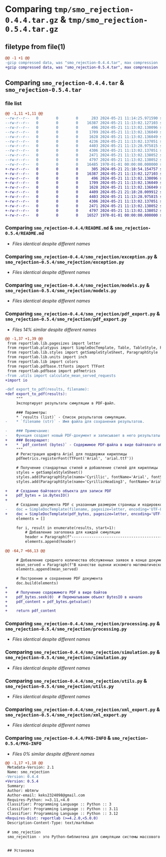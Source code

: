 # Comparing `tmp/smo_rejection-0.4.4.tar.gz` & `tmp/smo_rejection-0.5.4.tar.gz`

## filetype from file(1)

```diff
@@ -1 +1 @@
-gzip compressed data, was "smo_rejection-0.4.4.tar", max compression
+gzip compressed data, was "smo_rejection-0.5.4.tar", max compression
```

## Comparing `smo_rejection-0.4.4.tar` & `smo_rejection-0.5.4.tar`

### file list

```diff
@@ -1,11 +1,11 @@
--rw-r--r--   0        0        0      283 2024-05-21 11:14:25.971590 smo_rejection-0.4.4/pyproject.toml
--rw-r--r--   0        0        0    16387 2024-05-21 11:13:02.127103 smo_rejection-0.4.4/README.md
--rw-r--r--   0        0        0      496 2024-05-21 11:13:02.130096 smo_rejection-0.4.4/smo_rejection/__init__.py
--rw-r--r--   0        0        0     1709 2024-05-21 11:13:02.136049 smo_rejection-0.4.4/smo_rejection/exception.py
--rw-r--r--   0        0        0     1628 2024-05-21 11:13:02.136049 smo_rejection-0.4.4/smo_rejection/models.py
--rw-r--r--   0        0        0     4236 2024-05-21 11:13:02.137051 smo_rejection-0.4.4/smo_rejection/pdf_export.py
--rw-r--r--   0        0        0     4403 2024-05-21 11:13:28.975815 smo_rejection-0.4.4/smo_rejection/processing.py
--rw-r--r--   0        0        0     4306 2024-05-21 11:13:02.137051 smo_rejection-0.4.4/smo_rejection/simulation.py
--rw-r--r--   0        0        0     2471 2024-05-21 11:13:02.138052 smo_rejection-0.4.4/smo_rejection/utils.py
--rw-r--r--   0        0        0     4797 2024-05-21 11:13:02.138052 smo_rejection-0.4.4/smo_rejection/xml_export.py
--rw-r--r--   0        0        0    16485 1970-01-01 00:00:00.000000 smo_rejection-0.4.4/PKG-INFO
+-rw-r--r--   0        0        0      305 2024-05-21 21:18:54.154757 smo_rejection-0.5.4/pyproject.toml
+-rw-r--r--   0        0        0    16387 2024-05-21 11:13:02.127103 smo_rejection-0.5.4/README.md
+-rw-r--r--   0        0        0      496 2024-05-21 11:13:02.130096 smo_rejection-0.5.4/smo_rejection/__init__.py
+-rw-r--r--   0        0        0     1709 2024-05-21 11:13:02.136049 smo_rejection-0.5.4/smo_rejection/exception.py
+-rw-r--r--   0        0        0     1628 2024-05-21 11:13:02.136049 smo_rejection-0.5.4/smo_rejection/models.py
+-rw-r--r--   0        0        0     4409 2024-05-21 21:18:28.009912 smo_rejection-0.5.4/smo_rejection/pdf_export.py
+-rw-r--r--   0        0        0     4403 2024-05-21 11:13:28.975815 smo_rejection-0.5.4/smo_rejection/processing.py
+-rw-r--r--   0        0        0     4306 2024-05-21 11:13:02.137051 smo_rejection-0.5.4/smo_rejection/simulation.py
+-rw-r--r--   0        0        0     2471 2024-05-21 11:13:02.138052 smo_rejection-0.5.4/smo_rejection/utils.py
+-rw-r--r--   0        0        0     4797 2024-05-21 11:13:02.138052 smo_rejection-0.5.4/smo_rejection/xml_export.py
+-rw-r--r--   0        0        0    16527 1970-01-01 00:00:00.000000 smo_rejection-0.5.4/PKG-INFO
```

### Comparing `smo_rejection-0.4.4/README.md` & `smo_rejection-0.5.4/README.md`

 * *Files identical despite different names*

### Comparing `smo_rejection-0.4.4/smo_rejection/exception.py` & `smo_rejection-0.5.4/smo_rejection/exception.py`

 * *Files identical despite different names*

### Comparing `smo_rejection-0.4.4/smo_rejection/models.py` & `smo_rejection-0.5.4/smo_rejection/models.py`

 * *Files identical despite different names*

### Comparing `smo_rejection-0.4.4/smo_rejection/pdf_export.py` & `smo_rejection-0.5.4/smo_rejection/pdf_export.py`

 * *Files 14% similar despite different names*

```diff
@@ -1,37 +1,39 @@
 from reportlab.lib.pagesizes import letter
 from reportlab.platypus import SimpleDocTemplate, Table, TableStyle, Paragraph, Spacer
 from reportlab.lib.styles import getSampleStyleSheet, ParagraphStyle
 from reportlab.lib.units import inch
 from reportlab.lib import colors
 from reportlab.pdfbase.ttfonts import TTFont
 from reportlab.pdfbase import pdfmetrics
-from .utils import calculate_mean_served_requests
+import io
 
-def export_to_pdf(results, filename):
+def export_to_pdf(results):
     """
     Экспортирует результаты симуляции в PDF-файл.
 
     ### Параметры:
     * `results (list)` - Список результатов симуляции.
-    * `filename (str)` - Имя файла для сохранения результатов.
 
-    ### Примечание:
-    Функция создает новый PDF-документ и записывает в него результаты симуляции.
+    ### Возвращает:
+    * `pdf_content (bytes)` - Содержимое PDF-файла в виде байтового объекта.
     """
     # Регистрация шрифта Arial для поддержки кириллицы
     pdfmetrics.registerFont(TTFont('Arial', 'arial.ttf'))
 
     # Получение стандартных стилей и добавление стилей для кириллицы
     styles = getSampleStyleSheet()
     styles.add(ParagraphStyle(name='Cyrillic', fontName='Arial', fontSize=10))
     styles.add(ParagraphStyle(name='CyrillicHeading3', fontName='Arial', fontSize=12, spaceAfter=6))
 
+    # Создание байтового объекта для записи PDF
+    pdf_bytes = io.BytesIO()
+
     # Создание документа PDF с указанным размером страницы и кодировкой
-    doc = SimpleDocTemplate(filename, pagesize=letter, encoding='UTF-8')
+    doc = SimpleDocTemplate(pdf_bytes, pagesize=letter, encoding='UTF-8')
     elements = []
 
     for i, result in enumerate(results, start=1):
         # Добавление заголовка для каждой симуляции
         header = Paragraph(f"----------------------------------------- Симуляция номер: {i} -----------------------------------------", styles["CyrillicHeading3"])
         elements.append(header)
 
@@ -64,7 +66,13 @@
 
     # Добавление среднего количества обслуженных заявок в конце документа
     mean_served = Paragraph(f"В качестве оценки искомого математического ожидания a – числа обслуженных заявок примем выборочную среднюю: a = {calculate_mean_served_requests(results)}", styles["Cyrillic"])
     elements.append(mean_served)
 
     # Построение и сохранение PDF документа
     doc.build(elements)
+
+    # Получение содержимого PDF в виде байтов
+    pdf_bytes.seek(0)  # Перематываем объект BytesIO в начало
+    pdf_content = pdf_bytes.getvalue()
+
+    return pdf_content
```

### Comparing `smo_rejection-0.4.4/smo_rejection/processing.py` & `smo_rejection-0.5.4/smo_rejection/processing.py`

 * *Files identical despite different names*

### Comparing `smo_rejection-0.4.4/smo_rejection/simulation.py` & `smo_rejection-0.5.4/smo_rejection/simulation.py`

 * *Files identical despite different names*

### Comparing `smo_rejection-0.4.4/smo_rejection/utils.py` & `smo_rejection-0.5.4/smo_rejection/utils.py`

 * *Files identical despite different names*

### Comparing `smo_rejection-0.4.4/smo_rejection/xml_export.py` & `smo_rejection-0.5.4/smo_rejection/xml_export.py`

 * *Files identical despite different names*

### Comparing `smo_rejection-0.4.4/PKG-INFO` & `smo_rejection-0.5.4/PKG-INFO`

 * *Files 0% similar despite different names*

```diff
@@ -1,17 +1,18 @@
 Metadata-Version: 2.1
 Name: smo_rejection
-Version: 0.4.4
+Version: 0.5.4
 Summary: 
 Author: mbtmrw
 Author-email: keks2324098@gmail.com
 Requires-Python: >=3.11,<4.0
 Classifier: Programming Language :: Python :: 3
 Classifier: Programming Language :: Python :: 3.11
 Classifier: Programming Language :: Python :: 3.12
+Requires-Dist: reportlab (>=4.2.0,<5.0.0)
 Description-Content-Type: text/markdown
 
 # smo_rejection
 smo_rejection - это Python-библиотека для симуляции системы массового обслуживания (СМО) с отказами. Библиотека позволяет задавать различные параметры, такие как количество каналов обслуживания, время обслуживания заявок, интенсивность поступления заявок и общее время симуляции. После запуска симуляции библиотека предоставляет результаты, включая количество обслуженных и отклоненных заявок, а также подробную информацию о каждой заявке.
 
 
 ## Установка
```

